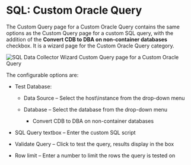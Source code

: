 # SQL: Custom Oracle Query

The Custom Query page for a Custom Oracle Query contains the same options as the Custom Query page
for a custom SQL query, with the addition of the **Convert CDB to DBA on non-container databases**
checkbox. It is a wizard page for the Custom Oracle Query category.

![SQL Data Collector Wizard Custom Query page for a Custom Oracle Query](/img/product_docs/accessanalyzer/admin/datacollector/sql/customqueryoracle.webp)

The configurable options are:

- Test Database:

    - Data Source – Select the host\instance from the drop-down menu
    - Database – Select the database from the drop-down menu

        - Convert CDB to DBA on non-container databases

- SQL Query textbox – Enter the custom SQL script
- Validate Query – Click to test the query, results display in the box
- Row limit – Enter a number to limit the rows the query is tested on
